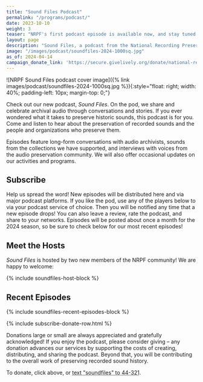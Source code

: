 ```yaml
---
title: "Sound Files Podcast"
permalink: "/programs/podcast/"
date: 2023-10-10
weight: 3
teaser: "NRPF's first podcast episode is available now, and stay tuned for new episodes to post monthly in 2024!"
layout: page
description: "Sound Files, a podcast from the National Recording Preservation Foundation (NRPF), celebrates and explains the preservation of recorded sounds and the people and organizations who preserve them."
image: "/images/podcast/soundfiles-2024-1000sq.jpg"
as_of: 2024-04-14
campaign_donate_link: 'https://secure.givelively.org/donate/national-recording-preservation-foundation/sound-files-podcast'
---
```


![NRPF Sound Files podcast cover image]({% link images/podcast/soundfiles-2024-1000sq.jpg %}){:style="float: right; width: 40%; padding-left: 10px; margin-top: 0;"}

Check out our new podcast, _Sound Files_.
On the pod, we share and celebrate archival audio
through conversations and stories.
If you ever wondered what it takes to preserve historic sounds,
this podcast is for you. Come and listen to hear about
the preservation of recorded sounds and the people and organizations who preserve them.

Episodes feature long-form conversations with audio archivists,
sounds from the collections we have supported, and interviews with voices from the
audio preservation community.
We will also offer occasional updates on our activities and programs.

## Subscribe

Help us spread the word!
New episodes will be distributed here and via major podcast platforms.
If you like the pod,
use any of the players below to via your podcast service of choice.
Then you will be notified any time that a new episode drops!
You can also leave a review, rate the podcast, and share to your networks.
Episodes will be posted about once a month for the 2024 season, so be sure to check below for our most recent episodes!

## Meet the Hosts

_Sound Files_ is hosted by two new members of the NRPF community! We are happy to welcome:

{% include soundfiles-host-block %}

## Recent Episodes

{% include soundfiles-recent-episodes-block %}

{% include subscribe-donate-row.html %}

Donations large or small are always appreciated and gratefully acknowledged!
If you enjoy the podcast, please consider giving &ndash; any donation advances
our services by supporting the costs of creating, distributing, and sharing the
podcast. Beyond that, you will be contributing to the overall work of preserving recorded sound history.

To donate, click above, or <abbr title="To donate, text 'soundfiles' to 44-321">text "soundfiles" to 44-321</abbr>.
